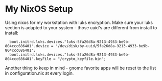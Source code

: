 # My NixOS Setup
  Using nixos for my workstation with luks encryption. Make sure your luks section is adapted to your system - those uuid's are different from install to install:

      boot.initrd.luks.devices."luks-5fa26d8a-9213-4933-be9b-804ccc686401".device = "/dev/disk/by-uuid/5fa26d8a-9213-4933-be9b-804ccc686401";
      boot.initrd.luks.devices."luks-5fa26d8a-9213-4933-be9b-804ccc686401".keyFile = "/crypto_keyfile.bin";

  Another thing to keep in mind - gnome favorite apps will be reset to the list in configuration.nix at every login.
